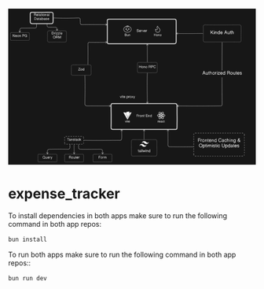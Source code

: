 ![alt text](./DesignPlan.png)

# expense_tracker

To install dependencies in both apps make sure to run the following command in both app repos:

```bash
bun install
```

To run both apps make sure to run the following command in both app repos::

```bash
bun run dev
```
